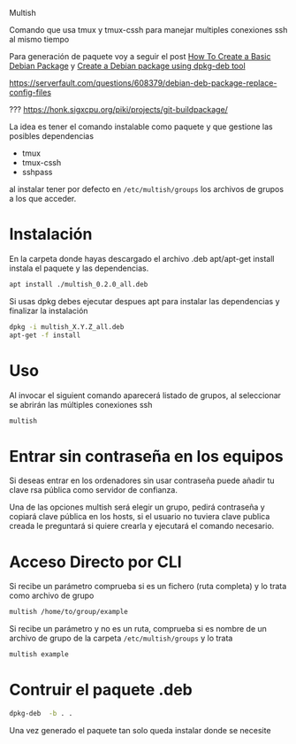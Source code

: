 Multish

Comando que usa tmux y tmux-cssh para manejar multiples conexiones ssh al mismo tiempo

Para generación de paquete voy a seguir el post [How To Create a Basic Debian Package](https://betterprogramming.pub/how-to-create-a-basic-debian-package-927be001ad80) y [Create a Debian package using dpkg-deb tool](https://blog.knoldus.com/create-a-debian-package-using-dpkg-deb-tool/)

https://serverfault.com/questions/608379/debian-deb-package-replace-config-files


???
https://honk.sigxcpu.org/piki/projects/git-buildpackage/

La idea es tener el comando instalable como paquete y que gestione las posibles dependencias
- tmux
- tmux-cssh
- sshpass

al instalar tener por defecto en `/etc/multish/groups` los archivos de grupos a los que acceder.

# Instalación

En la carpeta donde hayas descargado el archivo .deb apt/apt-get install instala el paquete y las dependencias.

```sh
apt install ./multish_0.2.0_all.deb
```

Si usas dpkg debes ejecutar despues apt para instalar las dependencias y finalizar la instalación

```sh
dpkg -i multish_X.Y.Z_all.deb
apt-get -f install
```

# Uso

Al invocar el siguient comando aparecerá listado de grupos, al seleccionar se abrirán las múltiples conexiones ssh

```sh
multish
```

# Entrar sin contraseña en los equipos

Si deseas entrar en los ordenadores sin usar contraseña puede añadir tu clave rsa pública como servidor de confianza.

Una de las opciones multish será elegir un grupo, pedirá contraseña y copiará clave pública en los hosts, si el usuario no tuviera clave publica creada le preguntará si quiere crearla y ejecutará el comando necesario.

# Acceso Directo por CLI

Si recibe un parámetro comprueba si es un fichero (ruta completa) y lo trata como archivo de grupo 

```sh
multish /home/to/group/example
```

Si recibe un parámetro y no es un ruta, comprueba si es nombre de un archivo de grupo de la carpeta `/etc/multish/groups` y lo trata

```sh
multish example
```

# Contruir el paquete .deb

```sh
dpkg-deb  -b . .
```

Una vez generado el paquete tan solo queda instalar donde se necesite


